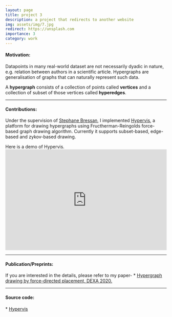 ```yaml
---
layout: page
title: project 3
description: a project that redirects to another website
img: assets/img/7.jpg
redirect: https://unsplash.com
importance: 3
category: work
---
```


<h4>Motivation: </h4> 
<p>Datapoints in many real-world dataset are not necessarily dyadic in nature, e.g. relation between authors in a scientific article. 
Hypergraphs are generalisation of graphs that can naturally represent such data.</p>
A <b>hypergraph</b> consists of a collection of points called <b>vertices</b> and a collection of subset of those vertices called <b>hyperedges</b>. 

<hr>
<h4> Contributions: </h4>
<!-- <p> In order to visualise such data, we propose algorithms for drawing hypergraphs in 2D. In order to quantitatively measure quality of the visualisation we propose metrics.</p> -->

<p> Under the supervision of <a href="https://www.comp.nus.edu.sg/~steph/"> Stephane Bressan</a>, I implemented <a href = "https://github.com/toggled/Hypervis"> Hypervis</a>, a platform for drawing hypergraphs using Fructherman-Reingolds force-based graph drawing algorithm. Currently it supports subset-based, edge-based and zykov-based drawing. </p>

<div class = "caption"> Here is a demo of Hypervis. </div>
<iframe width="100%" height="315" src="https://www.youtube.com/embed/16iXlXGsUf4" frameborder="0" allow="autoplay; encrypted-media" allowfullscreen> </iframe>

<hr>

<h4> Publication/Preprints: </h4>
If you are interested in the details, please refer to my paper-
* <a href="https://link.springer.com/chapter/10.1007/978-3-319-64471-4_31"> Hypergraph drawing by force-directed placement, DEXA 2020.</a>
<hr>
<h4> Source code: </h4>
* <a href = "https://github.com/toggled/Hypervis"> Hypervis </a> 


<!-- Every project has a beautiful feature showcase page.
It's easy to include images in a flexible 3-column grid format.
Make your photos 1/3, 2/3, or full width.

To give your project a background in the portfolio page, just add the img tag to the front matter like so:

    ---
    layout: page
    title: project
    description: a project with a background image
    img: /assets/img/12.jpg
    ---

<div class="row">
    <div class="col-sm mt-3 mt-md-0">
        {% include figure.html path="assets/img/1.jpg" title="example image" class="img-fluid rounded z-depth-1" %}
    </div>
    <div class="col-sm mt-3 mt-md-0">
        {% include figure.html path="assets/img/3.jpg" title="example image" class="img-fluid rounded z-depth-1" %}
    </div>
    <div class="col-sm mt-3 mt-md-0">
        {% include figure.html path="assets/img/5.jpg" title="example image" class="img-fluid rounded z-depth-1" %}
    </div>
</div>
<div class="caption">
    Caption photos easily. On the left, a road goes through a tunnel. Middle, leaves artistically fall in a hipster photoshoot. Right, in another hipster photoshoot, a lumberjack grasps a handful of pine needles.
</div>
<div class="row">
    <div class="col-sm mt-3 mt-md-0">
        {% include figure.html path="assets/img/5.jpg" title="example image" class="img-fluid rounded z-depth-1" %}
    </div>
</div>
<div class="caption">
    This image can also have a caption. It's like magic.
</div>

You can also put regular text between your rows of images.
Say you wanted to write a little bit about your project before you posted the rest of the images.
You describe how you toiled, sweated, *bled* for your project, and then... you reveal its glory in the next row of images.


<div class="row justify-content-sm-center">
    <div class="col-sm-8 mt-3 mt-md-0">
        {% include figure.html path="assets/img/6.jpg" title="example image" class="img-fluid rounded z-depth-1" %}
    </div>
    <div class="col-sm-4 mt-3 mt-md-0">
        {% include figure.html path="assets/img/11.jpg" title="example image" class="img-fluid rounded z-depth-1" %}
    </div>
</div>
<div class="caption">
    You can also have artistically styled 2/3 + 1/3 images, like these.
</div>


The code is simple.
Just wrap your images with `<div class="col-sm">` and place them inside `<div class="row">` (read more about the <a href="https://getbootstrap.com/docs/4.4/layout/grid/">Bootstrap Grid</a> system).
To make images responsive, add `img-fluid` class to each; for rounded corners and shadows use `rounded` and `z-depth-1` classes.
Here's the code for the last row of images above:

{% raw %}
```html
<div class="row justify-content-sm-center">
    <div class="col-sm-8 mt-3 mt-md-0">
        {% include figure.html path="assets/img/6.jpg" title="example image" class="img-fluid rounded z-depth-1" %}
    </div>
    <div class="col-sm-4 mt-3 mt-md-0">
        {% include figure.html path="assets/img/11.jpg" title="example image" class="img-fluid rounded z-depth-1" %}
    </div>
</div>
```
{% endraw %}

